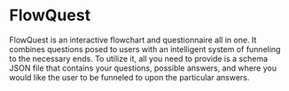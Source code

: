# FlowQuest #

FlowQuest is an interactive flowchart and questionnaire all in one. It combines questions posed to users with an intelligent system of funneling to the necessary ends. To utilize it, all you need to provide is a schema JSON file that contains your questions, possible answers, and where you would like the user to be funneled to upon the particular answers.